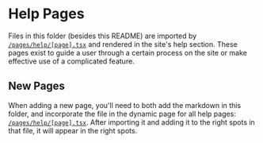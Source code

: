 # Help Pages

Files in this folder (besides this README) are imported by [`/pages/help/[page].tsx`](https://github.com/openclimatefix/pv-sites-mobile/blob/main/pages/help/%5Bpage%5D.tsx) and rendered in the site's help section. These pages exist to guide a user through a certain process on the site or make effective use of a complicated feature.

## New Pages

When adding a new page, you'll need to both add the markdown in this folder, and incorporate the file in the dynamic page for all help pages: [`/pages/help/[page].tsx`](https://github.com/openclimatefix/pv-sites-mobile/blob/main/pages/help/%5Bpage%5D.tsx). After importing it and adding it to the right spots in that file, it will appear in the right spots.
